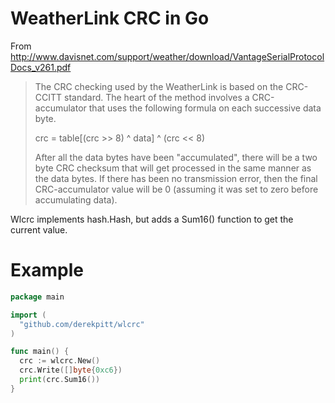 # WeatherLink CRC in Go

From http://www.davisnet.com/support/weather/download/VantageSerialProtocolDocs_v261.pdf

> The CRC checking used by the WeatherLink is based on the CRC-CCITT standard. The heart of 
> the method involves a CRC-accumulator that uses the following formula on each successive data 
> byte.
>
> crc = table[(crc >> 8) ^ data] ^ (crc << 8)
>
> After all the data bytes have been "accumulated", there will be a two byte CRC checksum 
> that will get processed in the same manner as the data bytes. If there has been no transmission 
> error, then the final CRC-accumulator value will be 0 (assuming it was set to zero before 
> accumulating data).


Wlcrc implements hash.Hash, but adds a Sum16() function to get the current value.


# Example

```go
package main

import (
  "github.com/derekpitt/wlcrc"
)

func main() {
  crc := wlcrc.New()
  crc.Write([]byte{0xc6})
  print(crc.Sum16())
}

```
